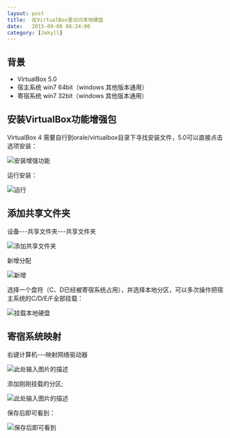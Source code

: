 ```yaml
---
layout: post
title:  在VirtualBox里访问本地硬盘
date:   2015-09-08 08:24:00
category: [Jekyll]
---
```


## 背景

* VirtualBox 5.0
* 宿主系统 win7 64bit（windows 其他版本通用）
* 寄宿系统 win7 32bit（windows 其他版本通用）

<!--more-->

## 安装VirtualBox功能增强包

VirtualBox 4 需要自行到orale/virtualbox目录下寻找安装文件，5.0可以直接点击选项安装：

![安装增强功能][1]

运行安装：

![运行][2]

## 添加共享文件夹
设备---共享文件夹---共享文件夹

![添加共享文件夹][3]

新增分配

![新增][4]

选择一个盘符（C、D已经被寄宿系统占用），并选择本地分区，可以多次操作把宿主系统的C/D/E/F全部挂载：

![挂载本地硬盘][5]

## 寄宿系统映射

右键计算机---映射网络驱动器

![此处输入图片的描述][6]

添加刚刚挂载的分区;

![此处输入图片的描述][7]

保存后即可看到：

![保存后即可看到][8]


  [1]: http://77g54f.com1.z0.glb.clouddn.com/QQ20150831144352.png?imageView2/1/q/100|watermark/1/image/aHR0cDovLzc3ZzU0Zi5jb20xLnowLmdsYi5jbG91ZGRuLmNvbS9sYWtlcjIucG5n/dissolve/100/gravity/SouthEast/dx/5/dy/5
  [2]: http://77g54f.com1.z0.glb.clouddn.com/QQ20150831144426.png?imageView2/1/q/100|watermark/1/image/aHR0cDovLzc3ZzU0Zi5jb20xLnowLmdsYi5jbG91ZGRuLmNvbS9sYWtlcjIucG5n/dissolve/100/gravity/SouthEast/dx/5/dy/5
  [3]: http://77g54f.com1.z0.glb.clouddn.com/QQ20150831154236.png?imageView2/1/q/100|watermark/1/image/aHR0cDovLzc3ZzU0Zi5jb20xLnowLmdsYi5jbG91ZGRuLmNvbS9sYWtlcjIucG5n/dissolve/100/gravity/SouthEast/dx/5/dy/5
  [4]: http://77g54f.com1.z0.glb.clouddn.com/QQ20150831154307.png?imageView2/1/q/100|watermark/1/image/aHR0cDovLzc3ZzU0Zi5jb20xLnowLmdsYi5jbG91ZGRuLmNvbS9sYWtlcjIucG5n/dissolve/100/gravity/SouthEast/dx/5/dy/5
  [5]: http://77g54f.com1.z0.glb.clouddn.com/QQ20150831154343.png?imageView2/1/q/100|watermark/1/image/aHR0cDovLzc3ZzU0Zi5jb20xLnowLmdsYi5jbG91ZGRuLmNvbS9sYWtlcjIucG5n/dissolve/100/gravity/SouthEast/dx/5/dy/5
  [6]: http://77g54f.com1.z0.glb.clouddn.com/QQ20150831141245.png?imageView2/1/q/100|watermark/1/image/aHR0cDovLzc3ZzU0Zi5jb20xLnowLmdsYi5jbG91ZGRuLmNvbS9sYWtlcjIucG5n/dissolve/100/gravity/SouthEast/dx/5/dy/5
  [7]: http://77g54f.com1.z0.glb.clouddn.com/QQ20150831154831.png?imageView2/1/q/100|watermark/1/image/aHR0cDovLzc3ZzU0Zi5jb20xLnowLmdsYi5jbG91ZGRuLmNvbS9sYWtlcjIucG5n/dissolve/100/gravity/SouthEast/dx/5/dy/5
  [8]: http://77g54f.com1.z0.glb.clouddn.com/QQ20150831154905.png?imageView2/1/q/100|watermark/1/image/aHR0cDovLzc3ZzU0Zi5jb20xLnowLmdsYi5jbG91ZGRuLmNvbS9sYWtlcjIucG5n/dissolve/100/gravity/SouthEast/dx/5/dy/5